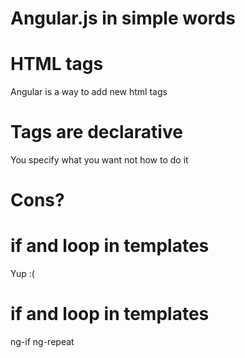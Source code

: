 # Angular.js in simple words

# HTML tags

Angular is a way to add new html tags

# Tags are declarative

You specify what you want not how to do it

# Cons?

# if and loop in templates

Yup :(

# if and loop in templates

ng-if
ng-repeat
